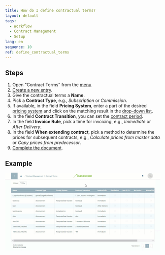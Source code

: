 ```yaml
---
title: How do I define contractual terms?
layout: default
tags:
  - Workflow
  - Contract Management
  - Setup
lang: en
sequence: 10
ref: define_contractual_terms
---
```


## Steps
1. Open "Contract Terms" from the [menu](Menu).
1. [Create a new entry](New_Record_Window).
1. Give the contractual terms a **Name**.
1. Pick a **Contract Type**, e.g., *Subscription* or *Commission*.
1. If available, in the field **Pricing System**, enter a part of the desired [pricing system](Add_price-system) and click on the matching result in the [drop-down list](Keyboard_shortcuts_reference).
1. In the field **Contract Transition**, you can set the [contract period](Define_contract_period).
1. In the field **Invoice Rule**, pick a time for invoicing, e.g., *Immediate* or *After Delivery*.
1. In the field **When extending contract**, pick a method to determine the prices for subsequent contracts, e.g., *Calculate prices from master data* or *Copy prices from predecessor*.
1. [Complete the document](DocumentProcessingComplete).

## Example
![](assets/define_contractual_terms.gif)
